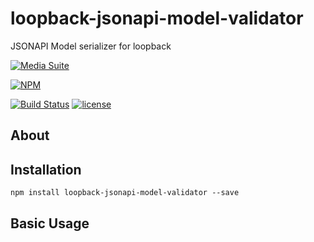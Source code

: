 # loopback-jsonapi-model-validator

JSONAPI Model serializer for loopback

[![Media Suite](https://mediasuite.co.nz/ms-badge.png)](https://mediasuite.co.nz)

[![NPM](https://nodei.co/npm/loopback-jsonapi-model-validator.png?downloads=true&stars=true)](https://nodei.co/npm/loopback-jsonapi-model-validator/)

[![Build Status](https://travis-ci.org/digitalsadhu/loopback-jsonapi-model-validator.svg?branch=master)](https://travis-ci.org/digitalsadhu/loopback-jsonapi-model-validator)
[![license](https://img.shields.io/github/license/mashape/apistatus.svg?maxAge=2592000)]()

## About

## Installation

```
npm install loopback-jsonapi-model-validator --save
```

## Basic Usage
